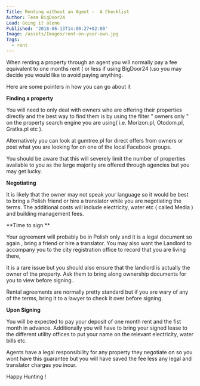 ```yaml
---
Title: Renting without an Agent -  A Checklist
Author: Team BigDoor24
Lead: Going it alone
Published: '2018-06-13T14:00:27+02:00'
Image: /assets/Images/rent-on-your-own.jpg
Tags:
  - rent
---
```

When renting a property through an agent you will normally pay a fee equivalent to one months rent ( or less if using BigDoor24 ).so you may decide you would like to avoid paying anything. 

Here are some pointers in how you can go about it

**Finding a property**

You will need to only deal with owners who are offering their properties directly and the best way to find them is by using the filter " owners only " on the property search engine you are using( i.e. Morizon.pl, Otodom.pl, Gratka.pl etc ).

Alternatively you can look at gumtree.pl for direct offers from owners or post what you are looking for on one of the local Facebook groups.

You should be aware that this will severely limit the number of properties available to you as the large majority are offered through agencies but you may get lucky.

**Negotiating**

It is likely that the owner may not speak your language so it would be best to bring a Polish friend or hire a translator while you are negotiating the terms. The additional costs will include electricity, water etc ( called Media ) and building management fees. 

**Time to sign **

Your agreement will probably be in Polish only and it is a legal document so again , bring a friend or hire a translator. You may also want the Landlord to accompany you to the city registration office to record that you are living there,

It is a rare issue but you should also ensure that the landlord is actually the owner of the property. Ask them to bring along ownership documents for you to view before signing..

Rental agreements are normally pretty standard but if you are wary of any of the terms, bring it to a lawyer to check it over before signing.

**Upon Signing**

You will be expected to pay your deposit of one month rent and the fist month in advance. Additionally you will have to bring your signed lease to the different utility offices to put your name on the relevant electricity, water bills etc.

Agents have a legal responsibility for any property they negotiate on so you wont have this guarantee but you will have saved the fee less any legal and translator charges you incur.

Happy Hunting !
